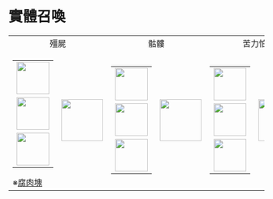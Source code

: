 # 實體召喚

<table>
    <tr>
        <td align="center" colspan="2">殭屍</td>
        <td align="center" colspan="2">骷髏</td>
        <td align="center" colspan="2">苦力怕</td>
        <td align="center" colspan="2">凋零骷髏</td>
        <td align="center" colspan="2">烈焰使者</td>
    </tr>
    <tr>
        <td>
            <table>
                <tr><td><img src="https://i.imgur.com/1JlVKay.png" width="64"/></td></tr>
                <tr><td><img src="https://i.imgur.com/z2ZCMfc.png" width="64"/></td></tr>
                <tr><td><img src="https://i.imgur.com/z2ZCMfc.png" width="64"/></td></tr>
            </table>
            ※<a href="../item/rotten_flesh_block.md">腐肉塊</a>
        </td>
        <td><img src="https://i.imgur.com/4qEoBQJ.png" width="82"/></td>
        <td>
            <table>
                <tr><td><img src="https://i.imgur.com/fdvjA8e.png" width="64"/></td></tr>
                <tr><td><img src="https://i.imgur.com/z2ZCMfc.png" width="64"/></td></tr>
                <tr><td><img src="https://i.imgur.com/z2ZCMfc.png" width="64"/></td></tr>
            </table>
        </td>
        <td><img src="https://i.imgur.com/zGrxP57.png" width="82"/></td>
        <td>
            <table>
                <tr><td><img src="https://i.imgur.com/oeLX9sk.png" width="64"/></td></tr>
                <tr><td><img src="https://i.imgur.com/z2ZCMfc.png" width="64"/></td></tr>
                <tr><td><img src="https://i.imgur.com/z2ZCMfc.png" width="64"/></td></tr>
            </table>
        </td>
        <td><img src="https://i.imgur.com/hoCghan.png" width="82"/></td>
        <td>
            <table>
                <tr><td><img src="https://i.imgur.com/zAufdu7.png" width="64"/></td></tr>
                <tr><td><img src="https://i.imgur.com/z2ZCMfc.png" width="64"/></td></tr>
                <tr><td><img src="https://i.imgur.com/z2ZCMfc.png" width="64"/></td></tr>
            </table>
        </td>
        <td><img src="https://i.imgur.com/MOOt84y.png" width="82"/></td>
        <td>
            <table>
                <tr><td><img src="https://i.imgur.com/CXhx9mp.png" width="64"/></td></tr>
                <tr><td><img src="https://i.imgur.com/z2ZCMfc.png" width="64"/></td></tr>
                <tr><td><img src="https://i.imgur.com/z2ZCMfc.png" width="64"/></td></tr>
            </table>
        </td>
        <td><img src="https://i.imgur.com/kWsmGbr.png" width="82"/></td>
    </tr>
</table>